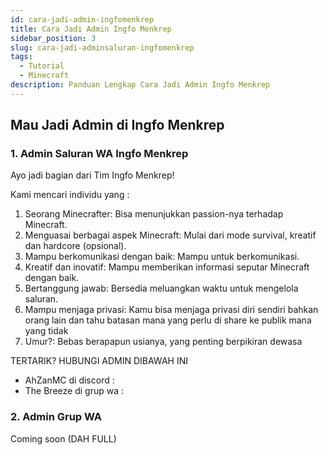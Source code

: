 ```yaml
---
id: cara-jadi-admin-ingfomenkrep
title: Cara Jadi Admin Ingfo Menkrep
sidebar_position: 3
slug: cara-jadi-adminsaluran-ingfomenkrep
tags:
  - Tutorial
  - Minecraft
description: Panduan Lengkap Cara Jadi Admin Ingfo Menkrep
---
```

## Mau Jadi Admin di Ingfo Menkrep

### 1. Admin Saluran WA Ingfo Menkrep

Ayo jadi bagian dari Tim Ingfo Menkrep!

Kami mencari individu yang :

1. Seorang Minecrafter: Bisa menunjukkan passion-nya terhadap Minecraft.
2. Menguasai berbagai aspek Minecraft: Mulai dari mode survival, kreatif dan hardcore (opsional).
3. Mampu berkomunikasi dengan baik: Mampu untuk berkomunikasi.
4. Kreatif dan inovatif: Mampu memberikan informasi seputar Minecraft dengan baik.
5. Bertanggung jawab: Bersedia meluangkan waktu untuk mengelola saluran.
6. Mampu menjaga privasi: Kamu bisa menjaga privasi diri sendiri bahkan orang lain dan tahu batasan mana yang perlu di share ke publik mana yang tidak
7. Umur?: Bebas berapapun usianya, yang penting berpikiran dewasa

TERTARIK? HUBUNGI ADMIN DIBAWAH INI

- AhZanMC di discord : [](https://ingfomenkrep.my.id/discord)
- The Breeze di grup wa : [](https://ingfomenkrep.my.id/grup-wa)

### 2. Admin Grup WA

Coming soon (DAH FULL)